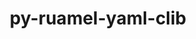 ---
title: "py-ruamel-yaml-clib"
layout: cache
categories: [package, develop]
meta: {"compilers": ["gcc@=11.4.0", "oneapi@=2024.2.1"], "num_specs": 17, "num_specs_by_stack": {"e4s": 5, "e4s-neoverse-v2": 5, "e4s-neoverse_v1": 2, "e4s-oneapi": 5, "root": 17}, "oss": ["ubuntu22.04"], "platforms": ["linux"], "stacks": ["e4s", "e4s-neoverse-v2", "e4s-neoverse_v1", "e4s-oneapi", "root"], "targets": ["neoverse_v1", "neoverse_v2", "x86_64_v3"], "versions": ["0.2.12"]}
spec_details: [{"compiler": "gcc@=11.4.0", "hash": "3vspqzbcpky7djpba3yettt5y4b7k3qd", "os": "ubuntu22.04", "platform": "linux", "size": "-", "stacks": ["e4s", "root"], "target": "x86_64_v3", "variants": ["build_system=python_pip"], "versions": ["0.2.12"]}, {"compiler": "oneapi@=2024.2.1", "hash": "4js3zaknocrbdej2kg73lrpdkkhsarlx", "os": "ubuntu22.04", "platform": "linux", "size": "-", "stacks": ["e4s-oneapi", "root"], "target": "x86_64_v3", "variants": ["build_system=python_pip"], "versions": ["0.2.12"]}, {"compiler": "gcc@=11.4.0", "hash": "6pftw365xj3u6tz3jgno2blp3b33dzfl", "os": "ubuntu22.04", "platform": "linux", "size": "-", "stacks": ["e4s-neoverse-v2", "root"], "target": "neoverse_v2", "variants": ["build_system=python_pip"], "versions": ["0.2.12"]}, {"compiler": "gcc@=11.4.0", "hash": "b2y3y4kuokz4aoj2yglufybp7s42olji", "os": "ubuntu22.04", "platform": "linux", "size": "-", "stacks": ["e4s", "root"], "target": "x86_64_v3", "variants": ["build_system=python_pip"], "versions": ["0.2.12"]}, {"compiler": "oneapi@=2024.2.1", "hash": "cz7pomrlatvgj5lihssbal2abt6dlkpk", "os": "ubuntu22.04", "platform": "linux", "size": "-", "stacks": ["e4s-oneapi", "root"], "target": "x86_64_v3", "variants": ["build_system=python_pip"], "versions": ["0.2.12"]}, {"compiler": "oneapi@=2024.2.1", "hash": "dgtwqbgt3kftilztmxyeekpcwn5iwluo", "os": "ubuntu22.04", "platform": "linux", "size": "-", "stacks": ["e4s-oneapi", "root"], "target": "x86_64_v3", "variants": ["build_system=python_pip"], "versions": ["0.2.12"]}, {"compiler": "gcc@=11.4.0", "hash": "fzfz2ziyprmph76oeytrrylrkvxiryzj", "os": "ubuntu22.04", "platform": "linux", "size": "-", "stacks": ["e4s", "root"], "target": "x86_64_v3", "variants": ["build_system=python_pip"], "versions": ["0.2.12"]}, {"compiler": "gcc@=11.4.0", "hash": "icxxfbtx2ivrikmgiefszgpsghrma4qt", "os": "ubuntu22.04", "platform": "linux", "size": "-", "stacks": ["e4s-neoverse_v1", "root"], "target": "neoverse_v1", "variants": ["build_system=python_pip"], "versions": ["0.2.12"]}, {"compiler": "oneapi@=2024.2.1", "hash": "iibmbbxpxhsbhc5hc2yn4tbe3uzw5zyb", "os": "ubuntu22.04", "platform": "linux", "size": "-", "stacks": ["e4s-oneapi", "root"], "target": "x86_64_v3", "variants": ["build_system=python_pip"], "versions": ["0.2.12"]}, {"compiler": "gcc@=11.4.0", "hash": "iov4lt5h567o4fdwshznmy2tygx25yui", "os": "ubuntu22.04", "platform": "linux", "size": "-", "stacks": ["e4s", "root"], "target": "x86_64_v3", "variants": ["build_system=python_pip"], "versions": ["0.2.12"]}, {"compiler": "gcc@=11.4.0", "hash": "j26x4ji4gtuc5erbbb3avxyz7shiuiwq", "os": "ubuntu22.04", "platform": "linux", "size": "-", "stacks": ["e4s-neoverse-v2", "root"], "target": "neoverse_v2", "variants": ["build_system=python_pip"], "versions": ["0.2.12"]}, {"compiler": "oneapi@=2024.2.1", "hash": "j3bcxo3sflektljoy5nuzb5ae3k3j6by", "os": "ubuntu22.04", "platform": "linux", "size": "-", "stacks": ["e4s-oneapi", "root"], "target": "x86_64_v3", "variants": ["build_system=python_pip"], "versions": ["0.2.12"]}, {"compiler": "gcc@=11.4.0", "hash": "msoelznflu5ei2qza4ujsocb5nj5cntp", "os": "ubuntu22.04", "platform": "linux", "size": "-", "stacks": ["e4s-neoverse-v2", "root"], "target": "neoverse_v2", "variants": ["build_system=python_pip"], "versions": ["0.2.12"]}, {"compiler": "gcc@=11.4.0", "hash": "nln4yinwffvqgr77tqy6usqpwvlcu7xs", "os": "ubuntu22.04", "platform": "linux", "size": "-", "stacks": ["e4s-neoverse-v2", "root"], "target": "neoverse_v2", "variants": ["build_system=python_pip"], "versions": ["0.2.12"]}, {"compiler": "gcc@=11.4.0", "hash": "vzhl6jf6gdieqvfnmj3cseo3ejnzhmqj", "os": "ubuntu22.04", "platform": "linux", "size": "-", "stacks": ["e4s-neoverse-v2", "root"], "target": "neoverse_v2", "variants": ["build_system=python_pip"], "versions": ["0.2.12"]}, {"compiler": "gcc@=11.4.0", "hash": "w2suptamaerirzpakloeu6cmxe35tfyi", "os": "ubuntu22.04", "platform": "linux", "size": "-", "stacks": ["e4s", "root"], "target": "x86_64_v3", "variants": ["build_system=python_pip"], "versions": ["0.2.12"]}, {"compiler": "gcc@=11.4.0", "hash": "xars7ul73ez36xxwfe62ubwa6mswxtwc", "os": "ubuntu22.04", "platform": "linux", "size": "-", "stacks": ["e4s-neoverse_v1", "root"], "target": "neoverse_v1", "variants": ["build_system=python_pip"], "versions": ["0.2.12"]}]
---